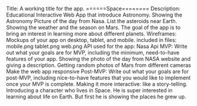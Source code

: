 Title: A working title for the app. ======Space========
Description: Educational Interactive Web App that introduce Astronomy. Showing the Astronomy Picture of the day from Nasa. List the asteroids near Earth. Showing the weather and the season on Mars. The goal of the app is to bring an interest in learning more about different planets. 
Wireframes: Mockups of your app on desktop, tablet, and mobile.
included in files: mobile.png tablet.png web.png
API used for the app: Nasa Api
MVP: Write out what your goals are for MVP, including the minimum, need-to-have features of your app.
Showing the photo of the day from NASA website and giving a description.
Getting random photos of Mars from different cameras
Make the web app responsive
Post-MVP: Write out what your goals are for post-MVP, including nice-to-have features that you would like to implement once your MVP is complete.
Making it more interactive: like a story-telling. Introducing a character who lives in Space. He is super interested in learning about life on Earth. But first he is showing the places he grew up.
